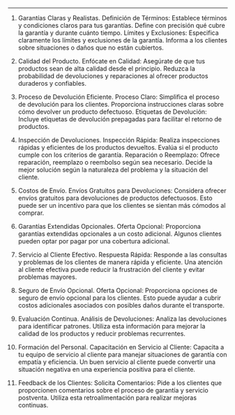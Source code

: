 ----

1. Garantías Claras y Realistas.
Definición de Términos:
	Establece términos y condiciones claros para tus garantías.
	Define con precisión qué cubre la garantía y durante cuánto tiempo.
Límites y Exclusiones:
	Especifica claramente los límites y exclusiones de la garantía.
	Informa a los clientes sobre situaciones o daños que no están cubiertos.

2. Calidad del Producto.
Enfócate en Calidad:
	Asegúrate de que tus productos sean de alta calidad desde el principio.
	Reduzca la probabilidad de devoluciones y reparaciones al ofrecer productos duraderos y confiables.

3. Proceso de Devolución Eficiente.
Proceso Claro:
	Simplifica el proceso de devolución para los clientes.
	Proporciona instrucciones claras sobre cómo devolver un producto defectuoso.
Etiquetas de Devolución:
	Incluye etiquetas de devolución prepagadas para facilitar el retorno de productos.

4. Inspección de Devoluciones.
Inspección Rápida:
	Realiza inspecciones rápidas y eficientes de los productos devueltos.
	Evalúa si el producto cumple con los criterios de garantía.
Reparación o Reemplazo:
	Ofrece reparación, reemplazo o reembolso según sea necesario.
	Decide la mejor solución según la naturaleza del problema y la situación del cliente.

5. Costos de Envío.
Envíos Gratuitos para Devoluciones:
	Considera ofrecer envíos gratuitos para devoluciones de productos defectuosos.
	Esto puede ser un incentivo para que los clientes se sientan más cómodos al comprar.

6. Garantías Extendidas Opcionales.
Oferta Opcional:
	Proporciona garantías extendidas opcionales a un costo adicional.
	Algunos clientes pueden optar por pagar por una cobertura adicional.

7. Servicio al Cliente Efectivo.
Respuesta Rápida:
	Responde a las consultas y problemas de los clientes de manera rápida y eficiente.
	Una atención al cliente efectiva puede reducir la frustración del cliente y evitar problemas mayores.

8. Seguro de Envío Opcional.
Oferta Opcional:
	Proporciona opciones de seguro de envío opcional para los clientes.
	Esto puede ayudar a cubrir costos adicionales asociados con posibles daños durante el transporte.

9. Evaluación Continua.
Análisis de Devoluciones:
	Analiza las devoluciones para identificar patrones.
	Utiliza esta información para mejorar la calidad de los productos y reducir problemas recurrentes.

10. Formación del Personal.
Capacitación en Servicio al Cliente:
	Capacita a tu equipo de servicio al cliente para manejar situaciones de garantía con empatía y eficiencia.
 	Un buen servicio al cliente puede convertir una situación negativa en una experiencia positiva para el cliente.

11. Feedback de los Clientes:
Solicita Comentarios:
	Pide a los clientes que proporcionen comentarios sobre el proceso de garantía y servicio postventa.	
	Utiliza esta retroalimentación para realizar mejoras continuas.